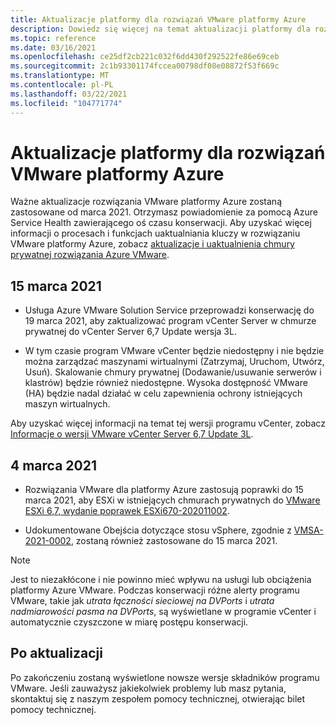 ```yaml
---
title: Aktualizacje platformy dla rozwiązań VMware platformy Azure
description: Dowiedz się więcej na temat aktualizacji platformy dla rozwiązań VMware platformy Azure.
ms.topic: reference
ms.date: 03/16/2021
ms.openlocfilehash: ce25df2cb221c032f6dd430f292522fe86e69ceb
ms.sourcegitcommit: 2c1b93301174fccea00798df08e08872f53f669c
ms.translationtype: MT
ms.contentlocale: pl-PL
ms.lasthandoff: 03/22/2021
ms.locfileid: "104771774"
---
```

# <a name="platform-updates-for-azure-vmware-solution"></a>Aktualizacje platformy dla rozwiązań VMware platformy Azure

Ważne aktualizacje rozwiązania VMware platformy Azure zostaną zastosowane od marca 2021. Otrzymasz powiadomienie za pomocą Azure Service Health zawierającego oś czasu konserwacji. Aby uzyskać więcej informacji o procesach i funkcjach uaktualniania kluczy w rozwiązaniu VMware platformy Azure, zobacz [aktualizacje i uaktualnienia chmury prywatnej rozwiązania Azure VMware](concepts-upgrades.md).

## <a name="march-15-2021"></a>15 marca 2021 

- Usługa Azure VMware Solution Service przeprowadzi konserwację do 19 marca 2021, aby zaktualizować program vCenter Server w chmurze prywatnej do vCenter Server 6,7 Update wersja 3L.

- W tym czasie program VMware vCenter będzie niedostępny i nie będzie można zarządzać maszynami wirtualnymi (Zatrzymaj, Uruchom, Utwórz, Usuń). Skalowanie chmury prywatnej (Dodawanie/usuwanie serwerów i klastrów) będzie również niedostępne. Wysoka dostępność VMware (HA) będzie nadal działać w celu zapewnienia ochrony istniejących maszyn wirtualnych. 
 
Aby uzyskać więcej informacji na temat tej wersji programu vCenter, zobacz [Informacje o wersji VMware vCenter Server 6,7 Update 3L](https://docs.vmware.com/en/VMware-vSphere/6.7/rn/vsphere-vcenter-server-67u3l-release-notes.html).

## <a name="march-4-2021"></a>4 marca 2021

- Rozwiązania VMware dla platformy Azure zastosują poprawki do 15 marca 2021, aby ESXi w istniejących chmurach prywatnych do [VMware ESXi 6,7, wydanie poprawek ESXi670-202011002](https://docs.vmware.com/en/VMware-vSphere/6.7/rn/esxi670-202011002.html).

- Udokumentowane Obejścia dotyczące stosu vSphere, zgodnie z [VMSA-2021-0002](https://www.vmware.com/security/advisories/VMSA-2021-0002.html), zostaną również zastosowane do 15 marca 2021.

>[!NOTE]
>Jest to niezakłócone i nie powinno mieć wpływu na usługi lub obciążenia platformy Azure VMware. Podczas konserwacji różne alerty programu VMware, takie jak _utrata łączności sieciowej na DVPorts_ i _utrata nadmiarowości pasma na DVPorts_, są wyświetlane w programie vCenter i automatycznie czyszczone w miarę postępu konserwacji.

## <a name="post-update"></a>Po aktualizacji
Po zakończeniu zostaną wyświetlone nowsze wersje składników programu VMware. Jeśli zauważysz jakiekolwiek problemy lub masz pytania, skontaktuj się z naszym zespołem pomocy technicznej, otwierając bilet pomocy technicznej.





